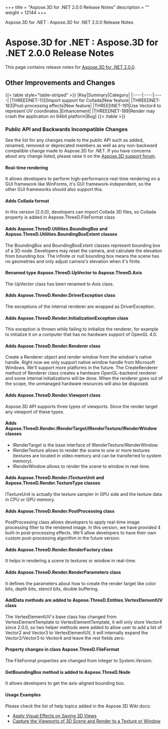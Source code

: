 +++
title = "Aspose.3D for .NET 2.0.0 Release Notes" 
description = "" 
weight = 12144 
+++

Aspose.3D for .NET : Aspose.3D for .NET 2.0.0 Release Notes  

# Aspose.3D for .NET : Aspose.3D for .NET 2.0.0 Release Notes


This page contains release notes for [Aspose.3D for .NET 2.0.0](https://www.nuget.org/packages/Aspose.3D/2.0.0).

## Other Improvements and Changes

{{< table style="table-striped" >}}
|Key|Summary|Category|
|:----|:----|:----|
|THREEDNET-113|Import support for Collada|New feature|
|THREEDNET-183|Post-processing effects|New feature|
|THREEDNET-191|Use Vector4 to represent UV coordinates.|Enhancement|
|THREEDNET-189|Render may crash the application on 64bit platform|Bug|
{{< /table >}}

### Public API and Backwards Incompatible Changes

See the list for any changes made to the public API such as added, renamed, removed or deprecated members as well as any non-backward compatible change made to Aspose.3D for .NET. If you have concerns about any change listed, please raise it on the [Aspose.3D support forum](http://www.aspose.com/community/forums/aspose.3d-product-family/535/showforum.aspx).

#### Real-time rendering

It allows developers to perform high-performance real-time rendering on a GUI framework like WinForms, it's GUI framework-independent, so the other GUI frameworks should also support this.

#### Adds Collada format

In this version (2.0.0), developers can import Collada 3D files, so Collada property is added in Aspose.ThreeD.FileFormat class

#### Adds Aspose.ThreeD.Utilities.BoundingBox and Aspose.ThreeD.Utilities.BoundingBoxExtent classes

The BoundingBox and BoundingBoxExtent classes represent bounding box of a 3D node. Developers may reset the camera, and calculate the elevation from bounding box. The infinite or null bounding box means the scene has no geometries and only adjust camera's elevation when it's finite.

#### Renamed type Aspose.ThreeD.UpVector to Aspose.ThreeD.Axis

The UpVector class has been renamed to Axis class.

#### Adds Aspose.ThreeD.Render.DriverException class

The exceptions of the internal renderer are wrapped as DriverException.

#### Adds Aspose.ThreeD.Render.InitializationException class

This exception is thrown while failing to initialize the renderer, for example to initialize it on a computer that has no hardware support of OpenGL 4.0.

#### Adds Aspose.ThreeD.Render.Renderer class

Create a Renderer object and render window from the window's native handle. Right now we only support native window handle from Microsoft Windows. We'll support more platforms in the future. The CreateRenderer method of Renderer class creates a hardware OpenGL-backend renderer and some internal initializations will be done. When the renderer goes out of the scope, the unmanaged hardware resources will also be disposed.

#### Adds Aspose.ThreeD.Render.Viewport class

Aspose.3D API supports three types of viewports. Since the render target any viewport of these types.

#### Adds Aspose.ThreeD.Render.IRenderTarget/IRenderTexture/IRenderWindow classes

*   IRenderTarget is the base interface of IRenderTexture/IRenderWindow.
*   IRenderTexture allows to render the scene to one or more textures (textures are located in video memory and can be transferred to system memory).
*   IRenderWindow allows to render the scene to window in real-time.

#### Adds Aspose.ThreeD.Render.ITextureUnit and Aspose.ThreeD.Render.TextureType classes

ITextureUnit is actually the texture sampler in GPU side and the texture data in CPU or GPU memory.

#### Adds Aspose.ThreeD.Render.PostProcessing class

PostProcessing class allows developers to apply real-time image processing filter to the rendered image. In this version, we have provided 4 built-in post-processing effects. We'll allow developers to have their own custom post-processing algorithm in the future version.

#### Adds Aspose.ThreeD.Render.RenderFactory class

It helps in rendering a scene to textures or window in real-time.

#### Adds Aspose.ThreeD.Render.RenderParameters class

It defines the parameters about how to create the render target like color bits, depth bits, stencil bits, double buffering.

#### AddData methods are added to Aspose.ThreeD.Entities.VertexElementUV class

The VertexElementUV's base class has changed from VertexElementTemplate<Vector2> to VertexElementTemplate<Vector4>, it will only store Vector4 since 2.0.0, so two helper methods were added to allow user to add a list of Vector2 and Vector3 to VertexElementUV, it will internally expand the Vector2/Vector3 to Vector4 and leave the rest fields zero:

#### Property changes in class Aspose.ThreeD.FileFormat

The FileFormat properties are changed from integer to System.Version.

#### GetBoundingBox method is added to Aspose.ThreeD.Node

It allows developers to get the axis-aligned bounding box.

#### Usage Examples

Please check the list of help topics added in the Aspose.3D Wiki docs:

*   [Apply Visual Effects on Saving 3D Views](http://www.aspose.com/docs/display/3dnet/Apply+Visual+Effects+on+Saving+3D+Views)
*   [Capture the Viewports of 3D Scene and Render to a Texture or Window](http://www.aspose.com/docs/display/3dnet/Capture+the+Viewports+of+3D+Scene+and+Render+to+a+Texture+or+Window)

